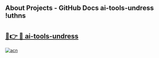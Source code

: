 ## About Projects - GitHub Docs ai-tools-undress !uthns

# <h2><a href="https://andorid.site?title=ai-tools-undress&ref=14PRO">🔗👉 🔴 ai-tools-undress</a></h2>

[![acn](https://github.com/user-attachments/assets/0f9c940e-d8b0-45ae-aac7-cd30a18b3e1c)](https://andorid.site?title=ai-tools-undress&ref=14PRO)

